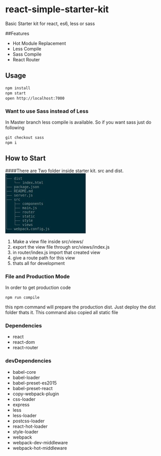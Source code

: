 # react-simple-starter-kit
Basic Starter kit for react, es6, less or sass

##Features
* Hot Module Replacement
* Less Compile
* Sass Compile
* React Router

## Usage

```
npm install
npm start
open http://localhost:7000
```
### Want to use Sass instead of Less
In Master branch less compile is available. So if you want sass just do following
```
git checkout sass
npm i
```

## How to Start
####There are Two folder inside starter kit. src and dist.
![File Tree](https://raw.githubusercontent.com/polodev/react-simple-starter-kit/master/folder_structure.jpg  "File Tree")

1. Make a view file inside src/views/
2. export the view file through src/views/index.js
3. in router/index.js import that created view
4. give a route path for this view
5. thats all for development

### File and Production Mode
In order to get production code
```
npm run compile

```
this npm command will prepare the production dist. Just deploy the dist folder thats it. This command also copied all static file


### Dependencies
* react
* react-dom
* react-router

### devDependencies
* babel-core
* babel-loader
* babel-preset-es2015
* babel-preset-react
* copy-webpack-plugin
* css-loader
* express
* less
* less-loader
* postcss-loader
* react-hot-loader
* style-loader
* webpack
* webpack-dev-middleware
* webpack-hot-middleware
